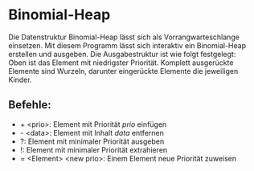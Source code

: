 # Binomial-Heap

Die Datenstruktur Binomial-Heap lässt sich als Vorrangwarteschlange einsetzen.
Mit diesem Programm lässt sich interaktiv ein Binomial-Heap erstellen und ausgeben.
Die Ausgabestruktur ist wie folgt festgelegt:<br>
Oben ist das Element mit niedrigster Priorität.
Komplett ausgerückte Elemente sind Wurzeln, darunter eingerückte Elemente die jeweiligen Kinder.

## Befehle:
* \+ \<prio>: Element mit Priorität *prio* einfügen
* \- \<data>: Element mit Inhalt *data* entfernen
* ?: Element mit minimaler Priorität ausgeben
* !: Element mit minimaler Priorität extrahieren
* = \<Element> \<new prio>: Einem Element neue Priorität zuweisen
